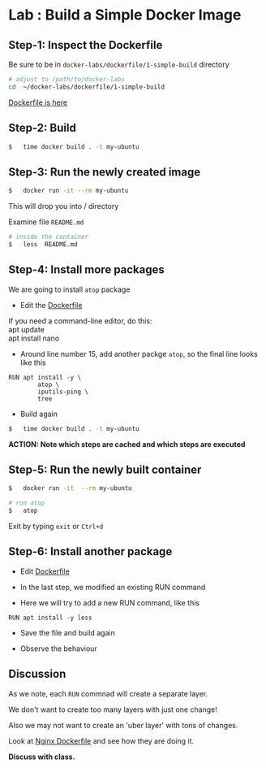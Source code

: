<link rel='stylesheet' href='../../assets/css/main.css'/>

# Lab : Build a Simple Docker Image

## Step-1: Inspect the Dockerfile

Be sure to be in `docker-labs/dockerfile/1-simple-build` directory

```bash
# adjust to /path/to/docker-labs
cd  ~/docker-labs/dockerfile/1-simple-build
```

[Dockerfile is here](Dockerfile)

## Step-2: Build

```bash
$   time docker build . -t my-ubuntu
```

## Step-3: Run the newly created image

```bash
$   docker run -it --rm my-ubuntu
```

This will drop you into / directory

Examine file `README.md`

```bash
# inside the container
$   less  README.md
```

## Step-4: Install more packages

We are going to install `atop` package

- Edit the [Dockerfile](Dockerfile)

If you need a command-line editor, do this:  
apt update  
apt install nano  

- Around line number 15, add another packge `atop`, so the final line looks like this

```text
RUN apt install -y \
        atop \
        iputils-ping \
        tree
```

- Build again

```bash
$   time docker build . -t my-ubuntu
```

**ACTION: Note which steps are cached and which steps are executed**

## Step-5: Run the newly built container

```bash
$   docker run -it  --rm my-ubuntu

# run atop
$   atop
```

Exit by typing `exit` or `Ctrl+d`

## Step-6: Install another package

- Edit [Dockerfile](Dockerfile)

- In the last step, we modified an existing RUN command

- Here we will try to add a new RUN command, like this

```text
RUN apt install -y less
```

- Save the file and build again

- Observe the behaviour

## Discussion

As we note, each `RUN` commnad will create a separate layer.

We don't want to create too many layers with just one change!

Also we may not want to create an 'uber layer' with tons of changes.

Look at [Nginx Dockerfile](https://github.com/nginxinc/docker-nginx/blob/master/stable/debian/Dockerfile)  and see how they are doing it.

**Discuss with class.**


